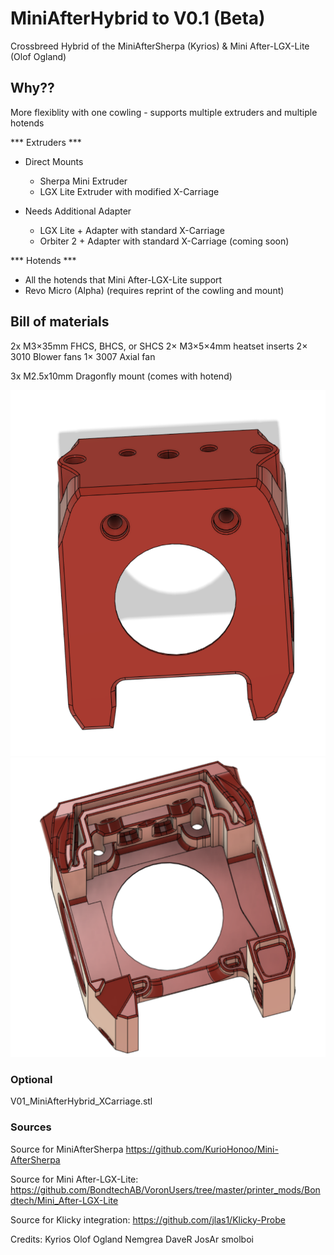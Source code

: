 # MiniAfterHybrid to V0.1 (Beta)

Crossbreed Hybrid of the MiniAfterSherpa (Kyrios) &  Mini After-LGX-Lite (Olof Ogland)

## Why??
More flexiblity with one cowling - supports multiple extruders and multiple hotends


*** Extruders ***
- Direct Mounts
    - Sherpa Mini Extruder
    - LGX Lite Extruder with modified X-Carriage

- Needs Additional Adapter
    - LGX Lite + Adapter with standard X-Carriage
    - Orbiter 2  + Adapter with standard X-Carriage (coming soon)

*** Hotends ***
 - All the hotends that Mini After-LGX-Lite support
 - Revo Micro (Alpha) (requires reprint of the cowling and mount)

## Bill of materials
2x M3×35mm FHCS, BHCS, or SHCS
2× M3×5×4mm heatset inserts
2× 3010 Blower fans
1× 3007 Axial fan

3x M2.5x10mm Dragonfly mount (comes with hotend)

![](images/CAD.png)
![](images/CAD2.png)


### Optional
V01_MiniAfterHybrid_XCarriage.stl  


### Sources
Source for MiniAfterSherpa https://github.com/KurioHonoo/Mini-AfterSherpa

Source for Mini After-LGX-Lite: https://github.com/BondtechAB/VoronUsers/tree/master/printer_mods/Bondtech/Mini_After-LGX-Lite

Source for Klicky integration: https://github.com/jlas1/Klicky-Probe


Credits: 
Kyrios 
Olof Ogland
Nemgrea
DaveR
JosAr
smolboi


